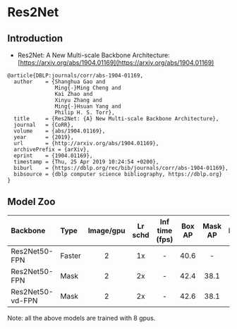 # Res2Net

## Introduction

- Res2Net: A New Multi-scale Backbone Architecture: [https://arxiv.org/abs/1904.01169](https://arxiv.org/abs/1904.01169)

```
@article{DBLP:journals/corr/abs-1904-01169,
  author    = {Shanghua Gao and
               Ming{-}Ming Cheng and
               Kai Zhao and
               Xinyu Zhang and
               Ming{-}Hsuan Yang and
               Philip H. S. Torr},
  title     = {Res2Net: {A} New Multi-scale Backbone Architecture},
  journal   = {CoRR},
  volume    = {abs/1904.01169},
  year      = {2019},
  url       = {http://arxiv.org/abs/1904.01169},
  archivePrefix = {arXiv},
  eprint    = {1904.01169},
  timestamp = {Thu, 25 Apr 2019 10:24:54 +0200},
  biburl    = {https://dblp.org/rec/bib/journals/corr/abs-1904-01169},
  bibsource = {dblp computer science bibliography, https://dblp.org}
}
```


## Model Zoo

| Backbone                | Type           | Image/gpu | Lr schd | Inf time (fps) | Box AP | Mask AP |                           Download                           | Configs |
| :---------------------- | :------------- | :-------: | :-----: | :------------: | :----: | :-----: | :----------------------------------------------------------: | :-----: |
| Res2Net50-FPN            | Faster         |     2     |   1x    |     -     |  40.6  |    -    | [model](https://paddledet.bj.bcebos.com/models/faster_rcnn_res2net50_vb_26w_4s_fpn_1x_coco.pdparams) |  [config](https://github.com/PaddlePaddle/PaddleDetection/blob/release/2.1/configs/res2net/faster_rcnn_res2net50_vb_26w_4s_fpn_1x_coco.yml)  |
| Res2Net50-FPN            | Mask         |     2     |   2x    |     -     |  42.4  |    38.1    | [model](https://paddledet.bj.bcebos.com/models/mask_rcnn_res2net50_vb_26w_4s_fpn_2x_coco.pdparams) | [config](https://github.com/PaddlePaddle/PaddleDetection/blob/release/2.1/configs/res2net/mask_rcnn_res2net50_vb_26w_4s_fpn_2x_coco.yml) |
| Res2Net50-vd-FPN            | Mask         |     2     |   2x    |     -     |  42.6  |    38.1    | [model](https://paddledet.bj.bcebos.com/models/mask_rcnn_res2net50_vd_26w_4s_fpn_2x_coco.pdparams) | [config](https://github.com/PaddlePaddle/PaddleDetection/blob/release/2.1/configs/res2net/mask_rcnn_res2net50_vd_26w_4s_fpn_2x_coco.yml) |

Note: all the above models are trained with 8 gpus.

